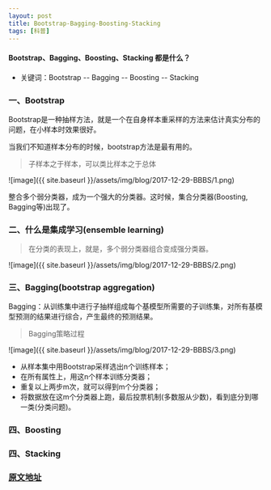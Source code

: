 ```yaml
---
layout: post
title: Bootstrap-Bagging-Boosting-Stacking
tags: [科普]
---
```

#### Bootstrap、Bagging、Boosting、Stacking 都是什么？

* 关键词：Bootstrap -- Bagging -- Boosting -- Stacking

### 一、Bootstrap

Bootstrap是一种抽样方法，就是一个在自身样本重采样的方法来估计真实分布的问题，在小样本时效果很好。

当我们不知道样本分布的时候，bootstrap方法是最有用的。

>子样本之于样本，可以类比样本之于总体

![image]({{ site.baseurl }}/assets/img/blog/2017-12-29-BBBS/1.png)

整合多个弱分类器，成为一个强大的分类器。这时候，集合分类器(Boosting, Bagging等)出现了。

### 二、什么是集成学习(ensemble learning)

>在分类的表现上，就是，多个弱分类器组合变成强分类器。

![image]({{ site.baseurl }}/assets/img/blog/2017-12-29-BBBS/2.png)

### 三、Bagging(bootstrap aggregation)

Bagging：从训练集中进行子抽样组成每个基模型所需要的子训练集，对所有基模型预测的结果进行综合，产生最终的预测结果。

>Bagging策略过程

![image]({{ site.baseurl }}/assets/img/blog/2017-12-29-BBBS/3.png)

* 从样本集中用Bootstrap采样选出n个训练样本；
* 在所有属性上，用这n个样本训练分类器；
* 重复以上两步m次，就可以得到m个分类器；
* 将数据放在这m个分类器上跑，最后投票机制(多数服从少数)，看到底分到哪一类(分类问题)。

### 四、Boosting



### 四、Stacking

### [原文地址](https://www.jianshu.com/p/708dff71df3a)








